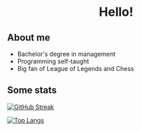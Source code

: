 <h1 align="center">
Hello!
</h1>
  
<h2>
  About me
</h2>
<ul>
  <li>Bachelor's degree in management</li>
  <li>Programming self-taught</li>
  <li>Big fan of League of Legends and Chess</li>
</ul>    
<h2>
  Some stats
</h2>
<p>
  
[![GitHub Streak](https://streak-stats.demolab.com?user=IwanMarcin&theme=tokyonight&border_radius=5.1&date_format=j%2Fn%5B%2FY%5D)](https://git.io/streak-stats)

[![Top Langs](https://github-readme-stats.vercel.app/api/top-langs/?username=IwanMarcin&layout=compact&theme=dracula&hide_border=true)](https://github.com/anuraghazra/github-readme-stats)
  
</p>

<br/>

